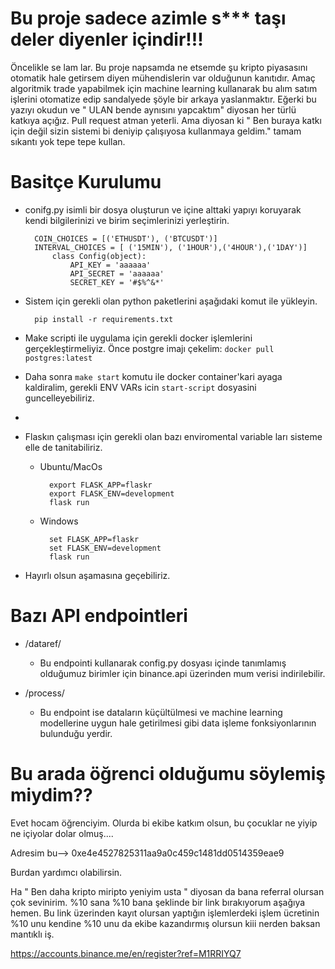 # Bu proje sadece azimle s*** taşı deler diyenler içindir!!!
  Öncelikle se lam lar. Bu proje napsamda ne etsemde şu kripto piyasasını otomatik hale getirsem diyen mühendislerin var olduğunun kanıtıdır. Amaç algoritmik trade yapabilmek için machine learning kullanarak bu alım satım işlerini otomatize edip sandalyede şöyle bir arkaya yaslanmaktır. Eğerki bu yazıyı okudun ve " ULAN bende aynısını yapcaktım" diyosan her türlü katkıya açığız. Pull request atman yeterli. Ama diyosan ki " Ben buraya katkı için değil sizin sistemi bi deniyip çalışıyosa kullanmaya geldim."  tamam sıkantı yok tepe tepe kullan. 
# Basitçe Kurulumu
- conifg.py isimli bir dosya oluşturun ve içine alttaki yapıyı koruyarak kendi bilgilerinizi ve birim seçimlerinizi yerleştirin.
    
        COIN_CHOICES = [('ETHUSDT'), ('BTCUSDT')]
        INTERVAL_CHOICES = [ ('15MIN'), ('1HOUR'),('4HOUR'),('1DAY')]
            class Config(object):
                API_KEY = 'aaaaaa'
                API_SECRET = 'aaaaaa'
                SECRET_KEY = '#$%^&*'

- Sistem için gerekli olan python paketlerini aşağıdaki komut ile yükleyin.

        pip install -r requirements.txt

- Make scripti ile uygulama için gerekli docker işlemlerini gerçekleştirmeliyiz. Önce postgre imajı çekelim:
`docker pull postgres:latest`
- Daha sonra `make start` komutu ile docker container'kari ayaga kaldiralim, gerekli ENV VARs icin `start-script` dosyasini guncelleyebiliriz.
- 

- Flaskın çalışması için gerekli olan bazı enviromental variable ları sisteme elle de tanitabiliriz.
    - Ubuntu/MacOs
	
            export FLASK_APP=flaskr
            export FLASK_ENV=development
            flask run
    - Windows
	
            set FLASK_APP=flaskr
            set FLASK_ENV=development
            flask run
- Hayırlı olsun aşamasına geçebiliriz.
# Bazı API endpointleri
- /dataref/
	- Bu endpointi kullanarak config.py dosyası içinde tanımlamış olduğumuz birimler için binance.api üzerinden mum verisi indirilebilir.
   
- /process/
   	- Bu endpoint ise dataların küçültülmesi ve machine learning modellerine uygun hale getirilmesi gibi data işleme fonksiyonlarının bulunduğu yerdir.
   	
# Bu arada öğrenci olduğumu söylemiş miydim??
 Evet hocam öğrenciyim. Olurda bi ekibe katkım olsun, bu çocuklar ne yiyip ne içiyolar dolar olmuş.... 
 
 Adresim bu--> 0xe4e4527825311aa9a0c459c1481dd0514359eae9
 
 Burdan yardımcı olabilirsin. 
 
 Ha " Ben daha kripto miripto yeniyim usta " diyosan da bana referral olursan çok sevinirim. %10 sana %10 bana şeklinde bir link bırakıyorum aşağıya hemen. Bu link üzerinden kayıt olursan yaptığın işlemlerdeki işlem ücretinin %10 unu kendine %10 unu da ekibe kazandırmış olursun kiii nerden baksan mantıklı iş.
 
 https://accounts.binance.me/en/register?ref=M1RRIYQ7
 
 
